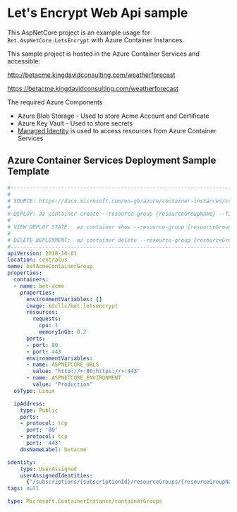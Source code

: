 # Let's Encrypt Web Api sample

This AspNetCore project is an example usage for `Bet.AspNetCore.LetsEncrypt` with Azure Container Instances.

This sample project is hosted in the Azure Container Services and accessible:

http://betacme.kingdavidconsulting.com/weatherforecast

https://betacme.kingdavidconsulting.com/weatherforecast

The required Azure Components

- Azure Blob Storage - Used to store Acme Account and Certificate
- Azure Key Vault - Used to store secrets
- [Managed Identity](https://docs.microsoft.com/en-us/azure/active-directory/managed-identities-azure-resources/how-to-manage-ua-identity-cli) is used to access resources from Azure Container Services

## Azure Container Services Deployment Sample Template

```yaml
#------------------------------------------------------------------------------------------------------------------
#
# SOURCE: https://docs.microsoft.com/en-gb/azure/container-instances/container-instances-multi-container-yaml
#
# DEPLOY: az container create --resource-group {resourceGroupName} --file acme-deploy.yml
#
# VIEW DEPLOY STATE:  az container show --resource-group {resourceGroupName} --name betAcmeContainerGroup --output table
#
# DELETE DEPLOYMENT:  az container delete --resource-group {resourceGroupName} --name betAcmeContainerGroup
#------------------------------------------------------------------------------------------------------------------
apiVersion: 2018-10-01
location: centralus
name: betAcmeContainerGroup
properties:
  containers:
  - name: bet-acme
    properties:
      environmentVariables: []
      image: kdcllc/bet:letsencrypt
      resources:
        requests:
          cpu: 1
          memoryInGb: 0.2
      ports:
      - port: 80
      - port: 443
      environmentVariables:
      - name: ASPNETCORE_URLS
        value: "http://+:80;https://+:443"
      - name: ASPNETCORE_ENVIRONMENT
        value: "Production"
  osType: Linux

  ipAddress:
    type: Public
    ports:
    - protocol: tcp
      port: '80'
    - protocol: tcp
      port: '443'
    dnsNameLabel: betacme

identity:
    type: UserAssigned
    userAssignedIdentities:
      {'/subscriptions/{subscriptionId}/resourceGroups/{resourceGroupName}/providers/Microsoft.ManagedIdentity/userAssignedIdentities/{managedIdentityName}':{}}
tags: null

type: Microsoft.ContainerInstance/containerGroups

```
